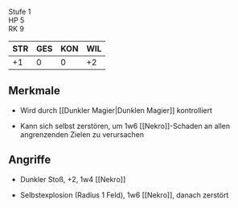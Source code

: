 

Stufe 1  
HP 5  
RK 9

|STR|GES|KON|WIL|
|---|---|---|---|
|+1|0|0|+2|

## Merkmale

- Wird durch [[Dunkler Magier|Dunklen Magier]] kontrolliert
    
- Kann sich selbst zerstören, um 1w6 [[Nekro]]-Schaden an allen angrenzenden Zielen zu verursachen
    

## Angriffe

- Dunkler Stoß, +2, 1w4 [[Nekro]]
    
- Selbstexplosion (Radius 1 Feld), 1w6 [[Nekro]], danach zerstört